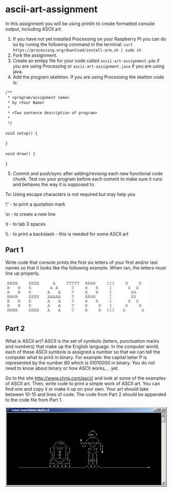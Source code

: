 # ascii-art-assignment

In this assignment you will be using println to create formatted console output, including ASCII art.

1. If you have not yet installed Processing on your Raspberry Pi you can do so by runing the following command in the terminal:  ```curl https://processing.org/download/install-arm.sh | sudo sh```
2. Fork the assignment.
3. Create an emtpy file for your code called ``ascii-art-assignment.pde``  if you are using Processing or ``ascii-art-assignment.java`` if you are using java. 
4. Add the program skeleton. If you are using Processing the skelton code is:
```
/**
 * <program/assignment name>
 * by <Your Name>
 * 
 * <Two sentence description of program>
 * 
 */
 
void setup() {
  
}

void draw() {

}
```
5. Commit and push/sync after adding/revising each new functional code chunk. Test run your program before each commit to make sure it runs and behaves the way it is supposed to.

To: Using escape characters is not required but may help you

\” - to print a quotation mark

\n - to create a new line

\t - to tab 3 spaces

\\\ - to print a backslash - this is needed for some ASCII art

## Part 1
Write code that console prints the first six letters of your first and/or last names so that it looks like the following example.  When ran, the letters must line up properly.

![](images/beatrix.png)

## Part 2
What is ASCII art? ASCII is the set of symbols (letters, punctuation marks and numbers) that make up the English language.  In the computer world, each of these ASCII symbols is assigned a number so that we can tell the computer what to print in binary.  For example: the capital letter P is represented by the number 80 which is 01010000 in binary. You do not need to know about binary or how ASCII works,... yet.  

Go to the site http://www.chris.com/ascii/ and look at some of the examples of ASCII art.  Then, write code to print a simple work of ASCII art. You can find one and copy it or make it up on your own. Your art should take between 10-15 and lines of code.  The code from Part 2 should be appended to the code file from Part 1. 

![](images/ASCIIStarwars.jpg)
